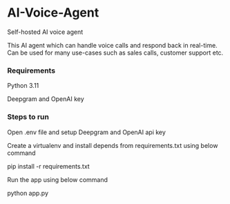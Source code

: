 # AI-Voice-Agent
Self-hosted AI voice agent

This AI agent which can handle voice calls and respond back in real-time. Can be used for many use-cases such as sales calls, customer support etc.

### Requirements

Python 3.11

Deepgram and OpenAI key

### Steps to run

Open .env file and setup Deepgram and OpenAI api key

Create a virtualenv and install depends from requirements.txt using below command

pip install -r requirements.txt

Run the app using below command

python app.py
